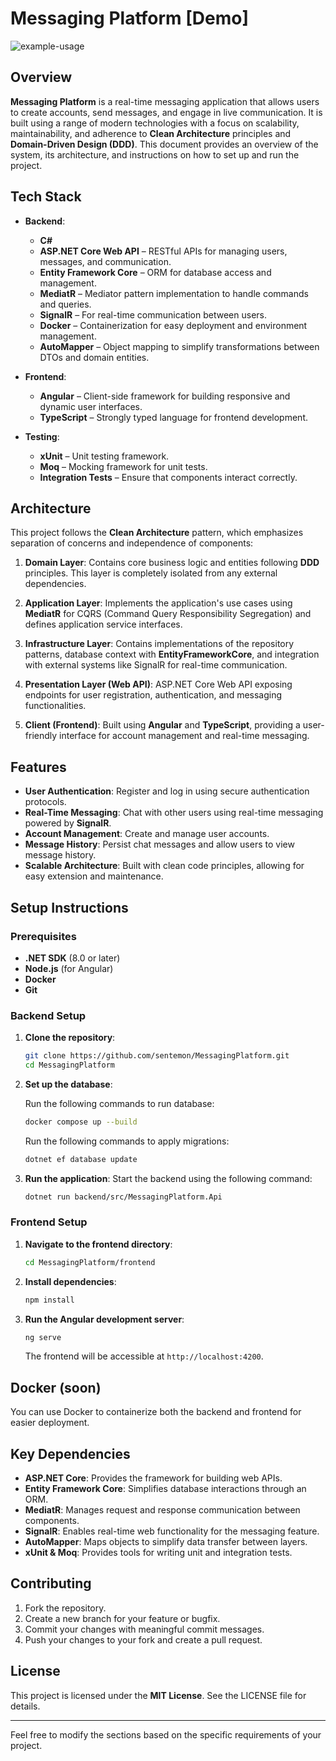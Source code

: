 # Messaging Platform [Demo]

<img src="https://i.ibb.co/3FfjFxd/example-usage.gif" alt="example-usage">

## Overview
**Messaging Platform** is a real-time messaging application that allows users to create accounts, send messages, and engage in live communication. It is built using a range of modern technologies with a focus on scalability, maintainability, and adherence to **Clean Architecture** principles and **Domain-Driven Design (DDD)**. This document provides an overview of the system, its architecture, and instructions on how to set up and run the project.

## Tech Stack

- **Backend**:
  - **C#**
  - **ASP.NET Core Web API** – RESTful APIs for managing users, messages, and communication.
  - **Entity Framework Core** – ORM for database access and management.
  - **MediatR** – Mediator pattern implementation to handle commands and queries.
  - **SignalR** – For real-time communication between users.
  - **Docker** – Containerization for easy deployment and environment management.
  - **AutoMapper** – Object mapping to simplify transformations between DTOs and domain entities.
  
- **Frontend**:
  - **Angular** – Client-side framework for building responsive and dynamic user interfaces.
  - **TypeScript** – Strongly typed language for frontend development.

- **Testing**:
  - **xUnit** – Unit testing framework.
  - **Moq** – Mocking framework for unit tests.
  - **Integration Tests** – Ensure that components interact correctly.
  
## Architecture

This project follows the **Clean Architecture** pattern, which emphasizes separation of concerns and independence of components:

1. **Domain Layer**: Contains core business logic and entities following **DDD** principles. This layer is completely isolated from any external dependencies.
   
2. **Application Layer**: Implements the application's use cases using **MediatR** for CQRS (Command Query Responsibility Segregation) and defines application service interfaces.
   
3. **Infrastructure Layer**: Contains implementations of the repository patterns, database context with **EntityFrameworkCore**, and integration with external systems like SignalR for real-time communication.
   
4. **Presentation Layer (Web API)**: ASP.NET Core Web API exposing endpoints for user registration, authentication, and messaging functionalities.

5. **Client (Frontend)**: Built using **Angular** and **TypeScript**, providing a user-friendly interface for account management and real-time messaging.

## Features

- **User Authentication**: Register and log in using secure authentication protocols.
- **Real-Time Messaging**: Chat with other users using real-time messaging powered by **SignalR**.
- **Account Management**: Create and manage user accounts.
- **Message History**: Persist chat messages and allow users to view message history.
- **Scalable Architecture**: Built with clean code principles, allowing for easy extension and maintenance.
  
## Setup Instructions

### Prerequisites

- **.NET SDK** (8.0 or later)
- **Node.js** (for Angular)
- **Docker**
- **Git**

### Backend Setup

1. **Clone the repository**:
   ```bash
   git clone https://github.com/sentemon/MessagingPlatform.git
   cd MessagingPlatform
   ```


2. **Set up the database**:

   Run the following commands to run database:
   ```bash
   docker compose up --build
   ```
   
   Run the following commands to apply migrations:
   ```bash
   dotnet ef database update
   ```

3. **Run the application**:
   Start the backend using the following command:
   ```bash
   dotnet run backend/src/MessagingPlatform.Api
   ```

### Frontend Setup

1. **Navigate to the frontend directory**:
   ```bash
   cd MessagingPlatform/frontend
   ```

2. **Install dependencies**:
   ```bash
   npm install
   ```

3. **Run the Angular development server**:
   ```bash
   ng serve
   ```
   The frontend will be accessible at `http://localhost:4200`.


## Docker (soon)

You can use Docker to containerize both the backend and frontend for easier deployment.

## Key Dependencies

- **ASP.NET Core**: Provides the framework for building web APIs.
- **Entity Framework Core**: Simplifies database interactions through an ORM.
- **MediatR**: Manages request and response communication between components.
- **SignalR**: Enables real-time web functionality for the messaging feature.
- **AutoMapper**: Maps objects to simplify data transfer between layers.
- **xUnit & Moq**: Provides tools for writing unit and integration tests.

## Contributing

1. Fork the repository.
2. Create a new branch for your feature or bugfix.
3. Commit your changes with meaningful commit messages.
4. Push your changes to your fork and create a pull request.

## License

This project is licensed under the **MIT License**. See the LICENSE file for details.

---

Feel free to modify the sections based on the specific requirements of your project.